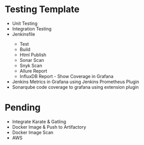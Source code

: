 # Testing Template

<ul>
<li>Unit Testing</li>
<li>Integration Testing</li>
<li>Jenkinsfile</li>
    <ul>
        <li>Test</li>
        <li>Build</li>
        <li>Html Publish</li>
        <li>Sonar Scan</li>
        <li>Snyk Scan</li>
        <li>Allure Report</li>
        <li>InfluxDB Report - Show Coverage in Grafana</li>
    </ul>
<li>Jenkins Metrics in Grafana using Jenkins Prometheus Plugin</li>
<li>Sonarqube code coverage to grafana using extension plugin</li>
</ul>

# Pending

<ul>
    <li>Integrate Karate & Gatling</li>
    <li>Docker Image & Push to Artifactory</li>
    <li>Docker Image Scan</li>
    <li>AWS</li>
</ul>
